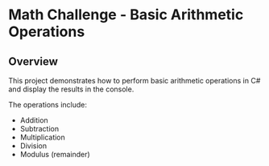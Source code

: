 # Math Challenge - Basic Arithmetic Operations

## Overview
This project demonstrates how to perform basic arithmetic operations in C# and display the results in the console.

The operations include:
- Addition
- Subtraction
- Multiplication
- Division
- Modulus (remainder)
